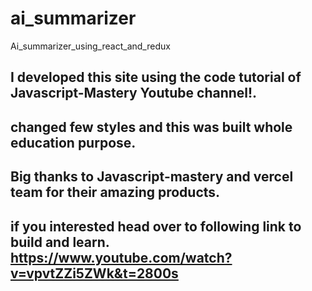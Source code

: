 # ai_summarizer
Ai_summarizer_using_react_and_redux

## I developed this site using the code tutorial of Javascript-Mastery Youtube channel!.
## changed few styles and this was built whole education purpose. 
## Big thanks to Javascript-mastery and vercel team for their amazing products.

## if you interested head over to following link to build and learn. https://www.youtube.com/watch?v=vpvtZZi5ZWk&t=2800s
